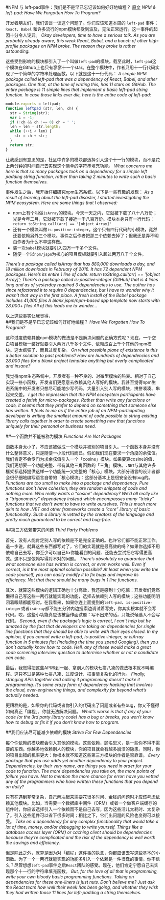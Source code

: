 #NPM 与 left-pad事件：我们是不是早已忘记该如何好好地编程？
[原文](http://www.haneycodes.net/npm-left-pad-have-we-forgotten-how-to-program/)
*NPM & left-pad: Have We Forgotten How To Program?*

开发者朋友们，我们该谈一谈这个问题了。你们应该知道本周的 `left-pad` 事件：`React`、`Babel` 和许多流行的npm模块都受到波及，无法正常运行。这一事件的起因十分令人诧异。
*Okay developers, time to have a serious talk. As you are probably already aware, this week React, Babel, and a bunch of other high-profile packages on NPM broke. The reason they broke is rather astounding.*

这些受到影响的模块都引入了一个叫做`left-pad`的模块。截至此时，`left-pad`这个模块在Github上也只有寥寥十一个star。在整个模块中，作者只用十一行代码实现了一个简单的字符串处理函数。以下就是这十一行代码：
*A simple NPM package called left-pad that was a dependency of React, Babel, and other packages. One that, at the time of writing this, has 11 stars on GitHub. The entire package is 11 simple lines that implement a basic left-pad string function. In case those links ever die, here is the entire code of left-pad:*


```Javascript
module.exports = leftpad;
function leftpad (str, len, ch) {
  str = String(str);
  var i = -1;
  if (!ch && ch !== 0) ch = ' ';
  len = len - str.length;
  while (++i < len) {
    str = ch + str;
  }
  return str;
}
```

让我感到有意思的是，社区中许多的模块都选择引入这个十一行的模块，而不是花上两分钟的时间自己去实现这个简单的字符串填充功能。
*What concerns me here is that so many packages took on a dependency for a simple left padding string function, rather than taking 2 minutes to write such a basic function themselves.*

事件发生之后，我开始仔细研究npm生态系统。以下是一些有趣的发现：
*As a result of learning about the left-pad disaster, I started investigating the NPM ecosystem. Here are some things that I observed:*

- npm上有个叫做`isArray`的模块。今天一天之内，它就被下载了八十八万份；光是今年二月，它就被下载了接近一千八百万份。模块本身只有一行代码：`
  return toString.call(arr) == '[object Array]'`
- 还有一个模块叫做`is-positive-integer`。这个只有四行代码的小模块，竟然还要依赖另外三个模块。事件之后作者把那三个依赖去掉了；但我还是弄不明白作者为什么不早这样做。
- 装一次`babel`模块就要引入四万一千多个文件。
- 随便一个以`npm/jspm`为核心的项目模板就要引入超过两万八千个文件。

*There’s a package called isArray that has 880,000 downloads a day, and 18 million downloads in February of 2016. It has 72 dependent NPM packages. Here’s its entire 1 line of code:*
*return toString.call(arr) == '[object Array]';*
*There’s a package called is-positive-integer (GitHub) that is 4 lines long and as of yesterday required 3 dependencies to use. The author has since refactored it to require 0 dependencies, but I have to wonder why it wasn’t that way in the first place.*
*A fresh install of the Babel package includes 41,000 files*
*A blank jspm/npm-based app template now starts with 28,000+ files*
*All of this leads me to wonder…*

以上这些事实让我觉得，  
##我们是不是早已忘记该如何好好地编程？
*Have We Forgotten How To Program?*

这种过度依赖其他npm模块的做法是不是解决问题的正确方式呢？现在，一个空白项目模板一装好就要引入两万八千多个文件、依赖成百上千个其他的npm模块。这太疯狂了、而且过度复杂。
*On what possible plane of existence is this a better solution to past problems? How are hundreds of dependencies and 28,000 files for a blank project template anything but overly complicated and insane?*

我觉得npm生态系统中，开发者有一种不良的、对微型模块的热衷。相对于自己实现一些小函数，开发者们更愿意去依赖其他人写好的模块。我甚至觉得npm生态系统中的开发者只想尽可能地少写代码，大量引入别人写的模块，拼拼凑凑、串起来交差。
*I get the impression that the NPM ecosystem participants have created a fetish for micro-packages. Rather than write any functions or code, it seems that they prefer to depend on something that someone else has written. It feels to me as if the entire job of an NPM-participating developer is writing the smallest amount of code possible to string existing library calls together in order to create something new that functions uniquely for their personal or business need.*

##一个函数并不能被称为模块
*Functions Are Not Packages*

函数本身太小了，不应该被做成一个模块并被别的项目引入。一个函数本身并没有什么整体意义，只是随便一小段代码而已。假如我们现在要求一个角度的余弦值。我们肯定不会专门为求余弦值引入一个「cosine」模块。如果要算cosine的值，我们更想要一个功能完整、带有其他三角函数的「三角」模块。`.NET`与其他许多框架都选择提供这样一个功能统一又完整的「核心」模块。大部分语言的设计者都会很仔细地编写语言自带的「核心模块」：这部分基本上是很安全没有bug的。
*Functions are too small to make into a package and dependency. Pure functions don’t have cohesion; they are random snippets of code and nothing more. Who really wants a “cosine” dependency? We’d all really like a “trigonometry” dependency instead which encompasses many “tricky” functions that we don’t want to have to write ourselves. This is much more akin to how .NET and other frameworks create a “core” library of basic functionality. Such a library is vetted by the creators of the language and pretty much guaranteed to be correct and bug-free.*

##第三方依赖带来的问题
*Third Party Problems*

首先，没有人能肯定别人写的依赖是不是完全正确的。也许它们都不能正常工作。退一步说，就算这些东西都写对了，它们的实现就是最高效的吗？如果你选择不用依赖自己去写，你至少可以自己fix你能看到的问题、还能去尝试把它写得更高效。这不只是依赖写得对不对的问题。
*There’s absolutely no guarantee that what someone else has written is correct, or even works well. Even if correct, is it the most optimal solution possible? At least when you write the code yourself, you can easily modify it to fix bugs and improve its efficiency. Not that there should be many bugs in 1 line functions.*

其次，就算这些模块的逻辑正确也十分高效，我还是感到十分吃惊：开发者们竟然懒得自己写这些一两行就能实现的功能，选择去依赖别人写的模块；这些功能明明闭着眼睛都能写对。在我看来，如果你连上面提到的`left-pad`、`is-positive-integer`或者`isArray`都不能五分钟内边搜索边调试着写完，你其实根本就不会写代码。哎，这些小功能真应该被当作面试题：写不出来的话，只能说候选人不会写代码。
*Second, even if the package’s logic is correct, I can’t help but be amazed by the fact that developers are taking on dependencies for single line functions that they should be able to write with their eyes closed. In my opinion, if you cannot write a left-pad, is-positive-integer, or isArray function in 5 minutes flat (including the time you spend Googling), then you don’t actually know how to code. Hell, any of these would make a great code screening interview question to determine whether or not a candidate can code.*

最后，我觉得把这些API串到一起、拿别人的模块七拼八凑的做法根本就不叫编程。这只不过是某种七拼八凑、过度设计、把事情复杂化的行为。
*Finally, stringing APIs together and calling it programming doesn’t make it programming. It’s some crazy form of dependency hacking that involves the cloud, over-engineering things, and complexity far beyond what’s actually needed.*

更糟糕的是，如果你的代码或者你引入的代码出了问题或者有些bug，你又不懂得如何真正「编程」，你就无法解决问题。
*What’s worse is that if any of your code (or the 3rd party library code) has a bug or breaks, you won’t know how to debug or fix it if you don’t know how to program.*

##我们应该尽可能减少依赖的模块
*Strive For Few Dependencies*

每个你依赖的模块都会引入其他的模块。这些依赖，顾名思义，是一些你不得不需要的东西。你越多地依赖别人的模块，你的项目就会有越多崩溃的隐患。同时，你的项目出错的机率更大：你根本就不知道这些第三方模块的作者是否靠谱。
*Every package that you use adds yet another dependency to your project. Dependencies, by their very name, are things you need in order for your code to function. The more dependencies you take on, the more points of failure you have. Not to mention the more chance for error: have you vetted any of the programmers who have written these functions that you depend on daily?*

只有在遇到非常复杂，自己解决起来需要花很多时间、金钱的问题时才应该考虑依赖其他模块。比如，当需要一个数据库中间件（ORM）或者一个做客户端缓存的组件时，你应该选择引入一个依赖而不是自己去写，因为这些活儿太耗时、太复杂了。引入这些组件可以省下很多时间；相比之下，它们出问题的风险也变得可以接受。
*Take on a dependency for any complex functionality that would take a lot of time, money, and/or debugging to write yourself. Things like a database access layer (ORM) or caching client should be dependencies because they’re complicated and the risk of the dependency is well worth the savings and efficiency.*

但是除此之外，就算是因为对「编程」这件事的执念，你都应该去写这些基本的小函数。为了一个一两行就能实现的功能多引入一个依赖是一件很蠢的事情。你不信么？尽管想想`left-pad`事件之后`React`团队的感受。现在，他们肯定宁愿自己去实现那个十一行的字符串填充函数。
*But, for the love of all that is programming, write your own bloody basic programming functions. Taking on dependencies for these one-liners is just nuts. Don’t believe me? Just ask the React team how well their week has been going, and whether they wish they had written those 11 lines for left-padding a string themselves.*
